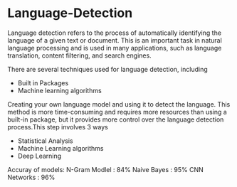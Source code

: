 # Language-Detection
Language detection refers to the process of automatically identifying the language of a given text or document. This is an important task in natural language processing and is used in many applications, such as language translation, content filtering, and search engines.

There are several techniques used for language detection, including
*   Built in Packages
*   Machine learning algorithms

Creating your own language model and using it to detect the language. This method is more time-consuming and requires more resources than using a built-in package, but it provides more control over the language detection process.This step involves 3 ways 

*   Statistical Analysis
*   Machine Learning algorithms
*   Deep Learning

Accuray of models:
N-Gram Modlel : 84%
Naive Bayes : 95%
CNN Networks : 96%

